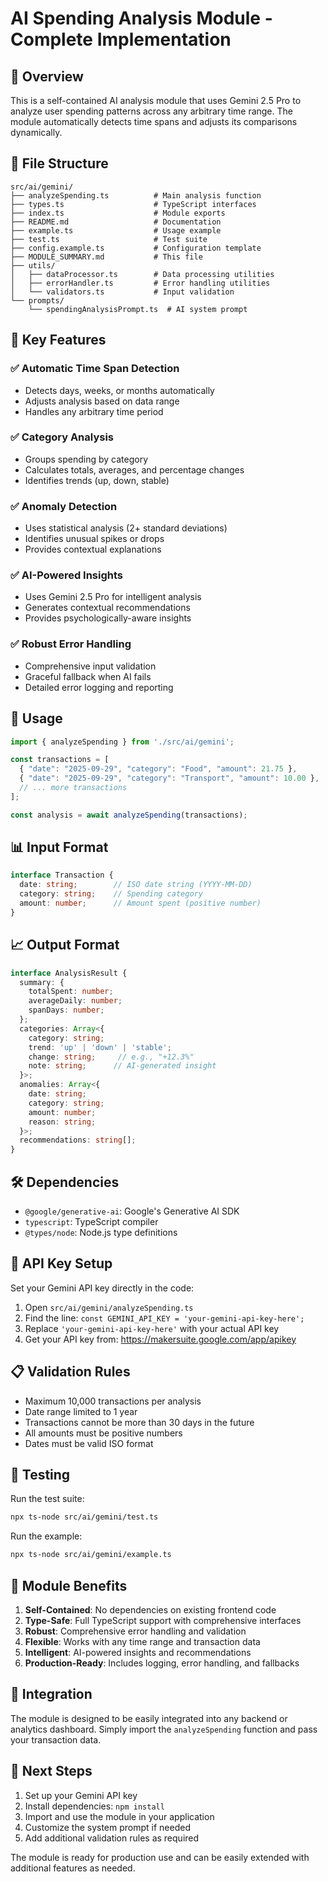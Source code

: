 # AI Spending Analysis Module - Complete Implementation

## 🎯 Overview

This is a self-contained AI analysis module that uses Gemini 2.5 Pro to analyze user spending patterns across any arbitrary time range. The module automatically detects time spans and adjusts its comparisons dynamically.

## 📁 File Structure

```
src/ai/gemini/
├── analyzeSpending.ts          # Main analysis function
├── types.ts                    # TypeScript interfaces
├── index.ts                    # Module exports
├── README.md                   # Documentation
├── example.ts                  # Usage example
├── test.ts                     # Test suite
├── config.example.ts           # Configuration template
├── MODULE_SUMMARY.md           # This file
├── utils/
│   ├── dataProcessor.ts        # Data processing utilities
│   ├── errorHandler.ts         # Error handling utilities
│   └── validators.ts           # Input validation
└── prompts/
    └── spendingAnalysisPrompt.ts  # AI system prompt
```

## 🚀 Key Features

### ✅ Automatic Time Span Detection
- Detects days, weeks, or months automatically
- Adjusts analysis based on data range
- Handles any arbitrary time period

### ✅ Category Analysis
- Groups spending by category
- Calculates totals, averages, and percentage changes
- Identifies trends (up, down, stable)

### ✅ Anomaly Detection
- Uses statistical analysis (2+ standard deviations)
- Identifies unusual spikes or drops
- Provides contextual explanations

### ✅ AI-Powered Insights
- Uses Gemini 2.5 Pro for intelligent analysis
- Generates contextual recommendations
- Provides psychologically-aware insights

### ✅ Robust Error Handling
- Comprehensive input validation
- Graceful fallback when AI fails
- Detailed error logging and reporting

## 🔧 Usage

```typescript
import { analyzeSpending } from './src/ai/gemini';

const transactions = [
  { "date": "2025-09-29", "category": "Food", "amount": 21.75 },
  { "date": "2025-09-29", "category": "Transport", "amount": 10.00 },
  // ... more transactions
];

const analysis = await analyzeSpending(transactions);
```

## 📊 Input Format

```typescript
interface Transaction {
  date: string;        // ISO date string (YYYY-MM-DD)
  category: string;    // Spending category
  amount: number;      // Amount spent (positive number)
}
```

## 📈 Output Format

```typescript
interface AnalysisResult {
  summary: {
    totalSpent: number;
    averageDaily: number;
    spanDays: number;
  };
  categories: Array<{
    category: string;
    trend: 'up' | 'down' | 'stable';
    change: string;     // e.g., "+12.3%"
    note: string;      // AI-generated insight
  }>;
  anomalies: Array<{
    date: string;
    category: string;
    amount: number;
    reason: string;
  }>;
  recommendations: string[];
}
```

## 🛠️ Dependencies

- `@google/generative-ai`: Google's Generative AI SDK
- `typescript`: TypeScript compiler
- `@types/node`: Node.js type definitions

## 🔐 API Key Setup

Set your Gemini API key directly in the code:

1. Open `src/ai/gemini/analyzeSpending.ts`
2. Find the line: `const GEMINI_API_KEY = 'your-gemini-api-key-here';`
3. Replace `'your-gemini-api-key-here'` with your actual API key
4. Get your API key from: https://makersuite.google.com/app/apikey

## 📋 Validation Rules

- Maximum 10,000 transactions per analysis
- Date range limited to 1 year
- Transactions cannot be more than 30 days in the future
- All amounts must be positive numbers
- Dates must be valid ISO format

## 🧪 Testing

Run the test suite:
```bash
npx ts-node src/ai/gemini/test.ts
```

Run the example:
```bash
npx ts-node src/ai/gemini/example.ts
```

## 🎯 Module Benefits

1. **Self-Contained**: No dependencies on existing frontend code
2. **Type-Safe**: Full TypeScript support with comprehensive interfaces
3. **Robust**: Comprehensive error handling and validation
4. **Flexible**: Works with any time range and transaction data
5. **Intelligent**: AI-powered insights and recommendations
6. **Production-Ready**: Includes logging, error handling, and fallbacks

## 🔄 Integration

The module is designed to be easily integrated into any backend or analytics dashboard. Simply import the `analyzeSpending` function and pass your transaction data.

## 📝 Next Steps

1. Set up your Gemini API key
2. Install dependencies: `npm install`
3. Import and use the module in your application
4. Customize the system prompt if needed
5. Add additional validation rules as required

The module is ready for production use and can be easily extended with additional features as needed.

